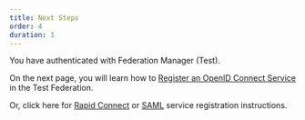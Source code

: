 ```yaml
---
title: Next Steps
order: 4
duration: 1
---
```


You have authenticated with Federation Manager (Test).

On the next page, you will learn how to [Register an OpenID Connect Service](oidc_register) in the Test Federation.

Or, click here for [Rapid Connect](rapidconnect_register) or [SAML](saml_register) service registration instructions.